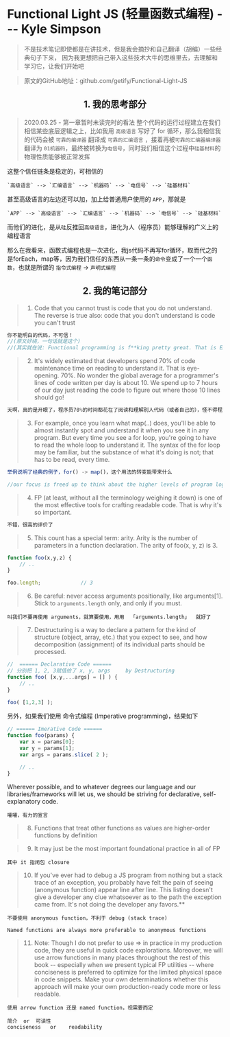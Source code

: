 # Functional Light JS (轻量函数式编程) --- Kyle Simpson
> 不是技术笔记即使都是在讲技术，但是我会摘抄和自己翻译（胡编）一些经典句子下来， 因为我更想把自己带入这些技术大牛的思维里去，去理解和学习它，让我们开始吧  

> 原文的GitHub地址：github.com/getify/Functional-Light-JS
<h2 align="center">1. 我的思考部分 </h2>

>2020.03.25 - 第一章暂时未读完时的看法 
整个代码的运行过程建立在我们相信某些底层逻辑之上，比如我用 `高级语言` 写好了 for 循环，那么我相信我的代码会被 `可靠的编译器` 翻译成 `可靠的汇编语言` ，接着再被`可靠的汇编器编译器` 翻译为 `01机器码`，最终被转换为`电信号`，同时我们相信这个过程中`硅基材料`的物理性质能够被正常发挥

这整个信任链条是稳定的，可相信的  
```
`高级语言` --> `汇编语言` --> `机器码` --> `电信号` --> `硅基材料` 
```
甚至高级语言的左边还可以加，加上给普通用户使用的 `APP`，那就是  
```
`APP` --> `高级语言` --> `汇编语言` --> `机器码` --> `电信号` --> `硅基材料`
```

而他们的进化，是从`硅`反推回`高级语言`，进化为人（程序员）能够理解的广义上的编程语言

那么在我看来，函数式编程也是一次进化，我js代码不再写for循环，取而代之的是forEach，map等，因为我们信任的东西从一条一条的`命令`变成了一个一个`函数`，也就是所谓的 `指令式编程` -> `声明式编程`



<h2 align="center">2. 我的笔记部分 </h2>

>1.  Code that you cannot trust is code that you do not understand. The reverse is true also: code that you don't understand is code you can't trust  
```js
你不能明白的代码，不可信！
//(原文好绕，一句话就是这个)
//(其实就在说: Functional programming is f**king pretty great. That is EASY to understand. Use it bro!)
```


>2. It's widely estimated that developers spend 70% of code maintenance time on reading to understand it. That is eye-opening. 70%. No wonder the global average for a programmer's lines of code written per day is about 10. We spend up to 7 hours of our day just reading the code to figure out where those 10 lines should go!  
```js
天啊，真的是开眼了，程序员70%的时间都花在了阅读和理解别人代码（或者自己的），怪不得程序员平均每天写的代码量只有10行
```


>3. For example, once you learn what map(..) does, you'll be able to almost instantly spot and understand it when you see it in any program. But every time you see a for loop, you're going to have to read the whole loop to understand it. The syntax of the for loop may be familiar, but the substance of what it's doing is not; that has to be read, every time.
```js
举例说明了经典的例子，for() -> map()，这个用法的转变能带来什么

//our focus is freed up to think about the higher levels of program logic; 
```


>4. FP (at least, without all the terminology weighing it down) is one of the most effective tools for crafting readable code. That is why it's so important.
```js
不错，很高的评价了
```


>5.  This count has a special term: arity. Arity is the number of parameters in a function declaration. The arity of foo(x, y, z) is 3.
```js
function foo(x,y,z) {
    // ..
}

foo.length;             // 3
```


>6. Be careful: never access arguments positionally, like arguments[1]. Stick to `arguments.length` only, and only if you must.
```
叫我们不要再使用 arguments，就算要使用，用用  「arguments.length」  就好了
```


>7. Destructuring is a way to declare a pattern for the kind of structure (object, array, etc.) that you expect to see, and how decomposition (assignment) of its individual parts should be processed.
```js
//  ====== Declarative Code ======
// 分别把 1, 2, 3赋值给了 x, y, args     by Destructuring
function foo( [x,y,...args] = [] ) {
    // ..
}

foo( [1,2,3] );
```

另外，如果我们使用 命令式编程 (Imperative programming)，结果如下
```js
// ====== Imerative Code ====== 
function foo(params) {
    var x = params[0];
    var y = params[1];
    var args = params.slice( 2 );

    // ..
}
```

Wherever possible, and to whatever degrees our language and our libraries/frameworks will let us, we should be striving for declarative, self-explanatory code.

```
嚯嚯，有力的宣言
```

>8. Functions that treat other functions as values are higher-order functions by definition



>9. It may just be the most important foundational practice in all of FP
```
其中 it 指闭包 closure
```


>10.  If you've ever had to debug a JS program from nothing but a stack trace of an exception, you probably have felt the pain of seeing (anonymous function) appear line after line. This listing doesn't give a developer any clue whatsoever as to the path the exception came from. It's not doing the developer any favors.**
```
不要使用 anonymous function，不利于 debug (stack trace)

Named functions are always more preferable to anonymous functions
```


>11.   Note: Though I do not prefer to use => in practice in my production code, they are useful in quick code explorations. Moreover, we will use arrow functions in many places throughout the rest of this book -- especially when we present typical FP utilities -- where conciseness is preferred to optimize for the limited physical space in code snippets. Make your own determinations whether this approach will make your own production-ready code more or less readable.
```
使用 arrow function 还是 named function，视需要而定

简介  or  可读性
conciseness   or    readability
```